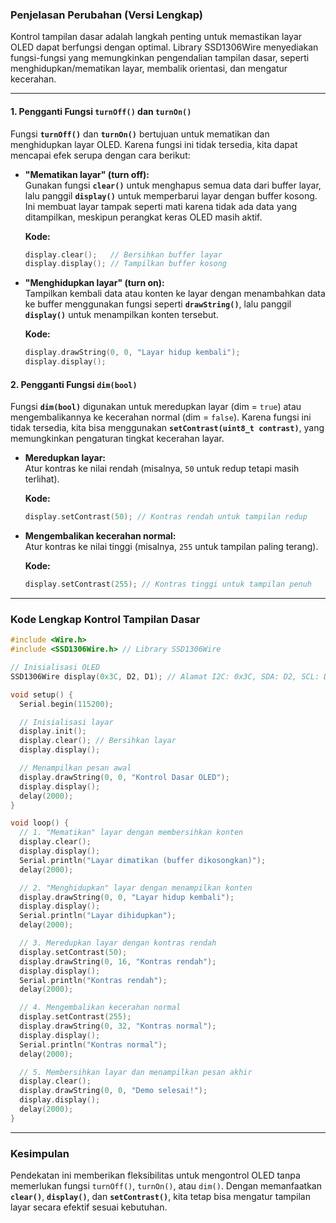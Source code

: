 ### **Penjelasan Perubahan (Versi Lengkap)**

Kontrol tampilan dasar adalah langkah penting untuk memastikan layar OLED dapat berfungsi dengan optimal. Library SSD1306Wire menyediakan fungsi-fungsi yang memungkinkan pengendalian tampilan dasar, seperti menghidupkan/mematikan layar, membalik orientasi, dan mengatur kecerahan.

---

#### **1. Pengganti Fungsi `turnOff()` dan `turnOn()`**
Fungsi **`turnOff()`** dan **`turnOn()`** bertujuan untuk mematikan dan menghidupkan layar OLED. Karena fungsi ini tidak tersedia, kita dapat mencapai efek serupa dengan cara berikut:

- **"Mematikan layar" (turn off):**  
  Gunakan fungsi **`clear()`** untuk menghapus semua data dari buffer layar, lalu panggil **`display()`** untuk memperbarui layar dengan buffer kosong. Ini membuat layar tampak seperti mati karena tidak ada data yang ditampilkan, meskipun perangkat keras OLED masih aktif.

  **Kode:**
  ```cpp
  display.clear();   // Bersihkan buffer layar
  display.display(); // Tampilkan buffer kosong
  ```

- **"Menghidupkan layar" (turn on):**  
  Tampilkan kembali data atau konten ke layar dengan menambahkan data ke buffer menggunakan fungsi seperti **`drawString()`**, lalu panggil **`display()`** untuk menampilkan konten tersebut.

  **Kode:**
  ```cpp
  display.drawString(0, 0, "Layar hidup kembali");
  display.display();
  ```

#### **2. Pengganti Fungsi `dim(bool)`**
Fungsi **`dim(bool)`** digunakan untuk meredupkan layar (dim = `true`) atau mengembalikannya ke kecerahan normal (dim = `false`). Karena fungsi ini tidak tersedia, kita bisa menggunakan **`setContrast(uint8_t contrast)`**, yang memungkinkan pengaturan tingkat kecerahan layar.

- **Meredupkan layar:**  
  Atur kontras ke nilai rendah (misalnya, `50` untuk redup tetapi masih terlihat).

  **Kode:**
  ```cpp
  display.setContrast(50); // Kontras rendah untuk tampilan redup
  ```

- **Mengembalikan kecerahan normal:**  
  Atur kontras ke nilai tinggi (misalnya, `255` untuk tampilan paling terang).

  **Kode:**
  ```cpp
  display.setContrast(255); // Kontras tinggi untuk tampilan penuh
  ```
---

### **Kode Lengkap Kontrol Tampilan Dasar**

```cpp
#include <Wire.h>
#include <SSD1306Wire.h> // Library SSD1306Wire

// Inisialisasi OLED
SSD1306Wire display(0x3C, D2, D1); // Alamat I2C: 0x3C, SDA: D2, SCL: D1

void setup() {
  Serial.begin(115200);

  // Inisialisasi layar
  display.init();
  display.clear(); // Bersihkan layar
  display.display();

  // Menampilkan pesan awal
  display.drawString(0, 0, "Kontrol Dasar OLED");
  display.display();
  delay(2000);
}

void loop() {
  // 1. "Mematikan" layar dengan membersihkan konten
  display.clear();
  display.display();
  Serial.println("Layar dimatikan (buffer dikosongkan)");
  delay(2000);

  // 2. "Menghidupkan" layar dengan menampilkan konten
  display.drawString(0, 0, "Layar hidup kembali");
  display.display();
  Serial.println("Layar dihidupkan");
  delay(2000);

  // 3. Meredupkan layar dengan kontras rendah
  display.setContrast(50);
  display.drawString(0, 16, "Kontras rendah");
  display.display();
  Serial.println("Kontras rendah");
  delay(2000);

  // 4. Mengembalikan kecerahan normal
  display.setContrast(255);
  display.drawString(0, 32, "Kontras normal");
  display.display();
  Serial.println("Kontras normal");
  delay(2000);

  // 5. Membersihkan layar dan menampilkan pesan akhir
  display.clear();
  display.drawString(0, 0, "Demo selesai!");
  display.display();
  delay(2000);
}
```

---

### **Kesimpulan**
Pendekatan ini memberikan fleksibilitas untuk mengontrol OLED tanpa memerlukan fungsi `turnOff()`, `turnOn()`, atau `dim()`. Dengan memanfaatkan **`clear()`**, **`display()`**, dan **`setContrast()`**, kita tetap bisa mengatur tampilan layar secara efektif sesuai kebutuhan.